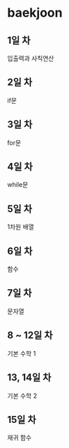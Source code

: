 # baekjoon
## 1일 차
입출력과 사칙연산
## 2일 차
if문
## 3일 차
for문
## 4일 차
while문
## 5일 차
1차원 배열
## 6일 차
함수
## 7일 차
문자열
## 8 ~ 12일 차
기본 수학 1
## 13, 14일 차
기본 수학 2
## 15일 차
재귀 함수